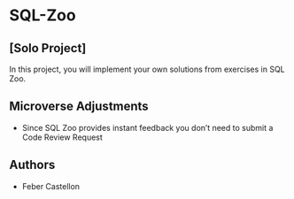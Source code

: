# SQL-Zoo
## [Solo Project]

In this project, you will implement your own solutions from exercises in SQL Zoo.

## Microverse Adjustments

* Since SQL Zoo provides instant feedback you don’t need to submit a Code Review Request

## Authors

* Feber Castellon